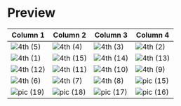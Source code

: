 # Preview
| Column 1 | Column 2 | Column 3 | Column 4 |
|---------|---------|---------|---------|
|![4th (5)](https://github.com/user-attachments/assets/192f0d9a-1d7c-44c0-9ecf-dac870a86f5a)|![4th (4)](https://github.com/user-attachments/assets/dcef4934-744c-4010-b988-59c7a7cd7ba6)|![4th (3)](https://github.com/user-attachments/assets/106e120e-57bc-4ddf-8fb8-c5c926676ccb)|![4th (2)](https://github.com/user-attachments/assets/be6c4415-9529-49c2-b6e4-ec9dcddd4d5a)|
|![4th (1)](https://github.com/user-attachments/assets/b4c50be0-8980-4f76-9162-7a1cf89e37fd)|![4th (15)](https://github.com/user-attachments/assets/c715a539-0880-49cf-b45d-4ea591551c61)|![4th (14)](https://github.com/user-attachments/assets/536be1bc-b909-4c44-972b-09bdfe0d3127)|![4th (13)](https://github.com/user-attachments/assets/bb476e3a-3cea-456c-9875-8803017f973a)|
|![4th (12)](https://github.com/user-attachments/assets/3081d85b-bf6b-4740-8c24-9b61d4654fc6)|![4th (11)](https://github.com/user-attachments/assets/439bf236-1a8c-403b-80e5-dd13d3e65ef7)|![4th (10)](https://github.com/user-attachments/assets/84973616-716a-482b-a199-fe9114b1acf0)|![4th (9)](https://github.com/user-attachments/assets/7188c7b0-9300-4cc5-9b29-67c06fa9e403)|
|![4th (6)](https://github.com/user-attachments/assets/07de2e81-6e68-4bec-82c5-9ded51dc1b78)|![4th (7)](https://github.com/user-attachments/assets/5839e2bd-6e8b-44d1-91e9-2ed3871e74d7)|![4th (8)](https://github.com/user-attachments/assets/23f71bec-6543-4ed5-ac5e-3e487f2d7a4c)|![pic (15)](https://github.com/user-attachments/assets/3706bdf2-f744-4c12-84d6-92a32ec4df52)|
|![pic (19)](https://github.com/user-attachments/assets/04a2e54d-40ba-49f9-a1db-2792a017e8f9)|![pic (18)](https://github.com/user-attachments/assets/9a754531-0037-4039-a241-c1691c5977aa)|![pic (17)](https://github.com/user-attachments/assets/27f7633f-fa67-4d0b-be73-666e4d886997)|![pic (16)](https://github.com/user-attachments/assets/4e972ede-6490-4668-9863-5af0fd55afdb)|
